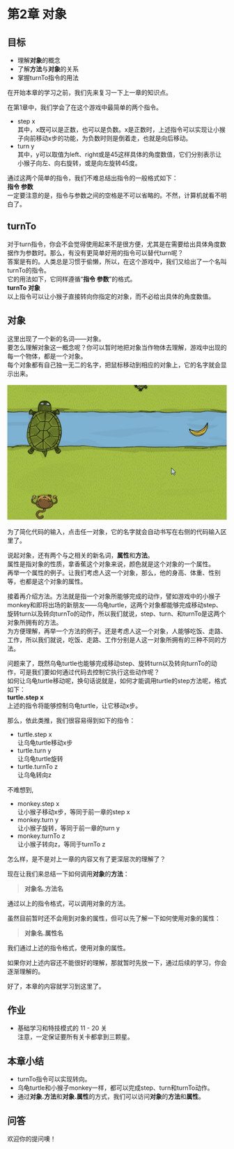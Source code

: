 # 第2章 对象
## 目标 ##
* 理解**对象**的概念
* 了解**方法**与**对象**的关系
* 掌握turnTo指令的用法

在开始本章的学习之前，我们先来复习一下上一章的知识点。<br>

在第1章中，我们学会了在这个游戏中最简单的两个指令。<br>
* step x<br>
  其中，x既可以是正数，也可以是负数。x是正数时，上述指令可以实现让小猴子向前移动x步的功能，为负数时则是倒着走，也就是向后移动。<br>
* turn y<br>
  其中，y可以取值为left、right或是45这样具体的角度数值，它们分别表示让小猴子向左、向右旋转，或是向左旋转45度。<br>
  
通过这两个简单的指令，我们不难总结出指令的一般格式如下：<br>
**指令 参数**<br>
一定要注意的是，指令与参数之间的空格是不可以省略的。不然，计算机就看不明白了。<br>

## turnTo ##
对于turn指令，你会不会觉得使用起来不是很方便，尤其是在需要给出具体角度数据作为参数时。那么，有没有更简单好用的指令可以替代turn呢？<br>
答案是有的。人类总是习惯于偷懒，所以，在这个游戏中，我们又给出了一个名叫turnTo的指令。<br>
它的用法如下，它同样遵循“**指令 参数**”的格式。<br>
**turnTo 对象**<br>
以上指令可以让小猴子直接转向你指定的对象，而不必给出具体的角度数值。<br>

## 对象 ##
这里出现了一个新的名词——对象。<br>
要怎么理解对象这一概念呢？你可以暂时地把对象当作物体去理解，游戏中出现的每一个物体，都是一个对象。<br>
每个对象都有自己独一无二的名字，把鼠标移动到相应的对象上，它的名字就会显示出来。<br><br>
![objects](https://github.com/icuic/cm/raw/master/image/2_object/object.gif "objects")

为了简化代码的输入，点击任一对象，它的名字就会自动书写在右侧的代码输入区里了。<br>

说起对象，还有两个与之相关的新名词，**属性**和**方法**。<br>
属性是指对象的性质，拿香蕉这个对象来说，颜色就是这个对象的一个属性。<br>
再举一个属性的例子。让我们考虑人这一个对象，那么，他的身高、体重、性别等，也都是这个对象的属性。<br>

接着再介绍方法。方法就是指一个对象所能够完成的动作，譬如游戏中的小猴子monkey和即将出场的新朋友——乌龟turtle，这两个对象都能够完成移动step、旋转turn以及转向turnTo的动作，所以我们就说，step、turn、和turnTo是这两个对象所拥有的方法。<br>
为方便理解，再举一个方法的例子。还是考虑人这一个对象，人能够吃饭、走路、工作，所以我们就说，吃饭、走路、工作分别是人这一对象所拥有的三种不同的方法。<br>

问题来了，既然乌龟turtle也能够完成移动step、旋转turn以及转向turnTo的动作，可是我们要如何通过代码去控制它执行这些动作呢？<br>
如何让乌龟turtle移动呢，换句话说就是，如何才能调用turtle的step方法呢，格式如下：<br>
**turtle.step x**<br>
上述的指令将能够控制乌龟turtle，让它移动x步。<br>

那么，依此类推，我们很容易得到如下的指令：
* turtle.step x<br>
让乌龟turtle移动x步
* turtle.turn y<br>
让乌龟turtle旋转
* turtle.turnTo z<br>
让乌龟转向z

不难想到,
* monkey.step x<br>
让小猴子移动x步，等同于前一章的step x
* monkey.turn y<br>
让小猴子旋转，等同于前一章的turn y
* monkey.turnTo z<br>
让小猴子转向z，等同于turnTo z

怎么样，是不是对上一章的内容又有了更深层次的理解了？<br>

现在让我们来总结一下如何调用**对象**的**方法**：<br>
>**对象名.方法名**<br>

通过以上的指令格式，可以调用对象的方法。

虽然目前暂时还不会用到对象的属性，但可以先了解一下如何使用对象的属性：<br>
>**对象名.属性名**<br>

我们通过上述的指令格式，使用对象的属性。<br>

如果你对上述内容还不能很好的理解，那就暂时先放一下，通过后续的学习，你会逐渐理解的。<br>

好了，本章的内容就学习到这里了。<br>

## 作业 ##
* 基础学习和特技模式的 11 - 20 关<br>
注意，一定保证要所有关卡都拿到三颗星。

## 本章小结 ##
* turnTo指令可以实现转向。
* 乌龟turtle和小猴子monkey一样，都可以完成step、turn和turnTo动作。
* 通过**对象.方法**和**对象.属性**的方式，我们可以访问**对象**的**方法**和**属性**。

## 问答 ##
欢迎你的提问噢！
